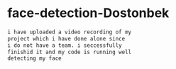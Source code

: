 # face-detection-Dostonbek
```bash 
i have uploaded a video recording of my 
project which i have done alone since 
i do not have a team. i seccessfully
finishid it and my code is running well 
detecting my face 
```
